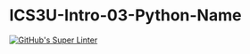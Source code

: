 # ICS3U-Intro-03-Python-Name

[![GitHub's Super Linter](https://github.com/huihangisaac-ho/ICS3U-Intro-03-Python-Name/workflows/GitHub's%20Super%20Linter/badge.svg)](https://github.com/huihangisaac-ho/ICS3U-Intro-03-Python-Name/actions)
